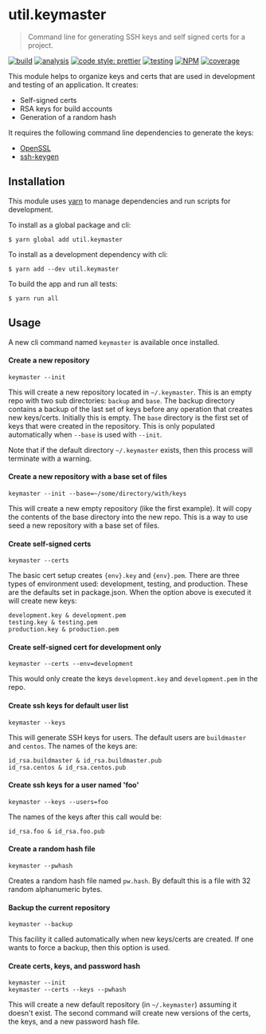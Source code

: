 # util.keymaster

> Command line for generating SSH keys and self signed certs for a project.

[![build](https://travis-ci.org/jmquigley/util.keymaster.svg?branch=master)](https://travis-ci.org/jmquigley/util.keymaster)
[![analysis](https://img.shields.io/badge/analysis-tslint-9cf.svg)](https://palantir.github.io/tslint/)
[![code style: prettier](https://img.shields.io/badge/code_style-prettier-ff69b4.svg?style=flat-square)](https://github.com/prettier/prettier)
[![testing](https://img.shields.io/badge/testing-jest-blue.svg)](https://facebook.github.io/jest/)
[![NPM](https://img.shields.io/npm/v/util.keymaster.svg)](https://www.npmjs.com/package/util.keymaster)
[![coverage](https://coveralls.io/repos/github/jmquigley/util.keymaster/badge.svg?branch=master)](https://coveralls.io/github/jmquigley/util.keymaster?branch=master)

This module helps to organize keys and certs that are used in development and testing of an application.  It creates:

- Self-signed certs
- RSA keys for build accounts
- Generation of a random hash

It requires the following command line dependencies to generate the keys:

- [OpenSSL](https://www.openssl.org/docs/)
- [ssh-keygen](https://en.wikipedia.org/wiki/Ssh-keygen)


## Installation

This module uses [yarn](https://yarnpkg.com/en/) to manage dependencies and run scripts for development.

To install as a global package and cli:
```
$ yarn global add util.keymaster
```

To install as a development dependency with cli:
```
$ yarn add --dev util.keymaster
```

To build the app and run all tests:
```
$ yarn run all
```


## Usage
A new cli command named ``keymaster`` is available once installed.

#### Create a new repository

```
keymaster --init
```

This will create a new repository located in ``~/.keymaster``.  This is an empty repo with two sub directories: ``backup`` and ``base``.  The backup directory contains a backup of the last set of keys before any operation that creates new keys/certs.  Initially this is empty.  The ``base`` directory is the first set of keys that were created in the repository.  This is only populated automatically when ``--base`` is used with ``--init``.

Note that if the default directory ``~/.keymaster`` exists, then this process will terminate with a warning.


#### Create a new repository with a base set of files

```
keymaster --init --base=~/some/directory/with/keys
```

This will create a new empty repository (like the first example).  It will copy the contents of the base directory into the new repo.  This is a way to use seed a new repository with a base set of files.


#### Create self-signed certs

```
keymaster --certs
```

The basic cert setup creates ``{env}.key`` and ``{env}.pem``.  There are three types of environment used: development, testing, and production.  These are the defaults set in package.json.  When the option above is executed it will create new keys:

```
development.key & development.pem
testing.key & testing.pem
production.key & production.pem
```


#### Create self-signed cert for development only

```
keymaster --certs --env=development
```

This would only create the keys ``development.key`` and ``development.pem`` in the repo.


#### Create ssh keys for default user list

```
keymaster --keys
```

This will generate SSH keys for users.  The default users are ``buildmaster`` and ``centos``.  The names of the keys are:

```
id_rsa.buildmaster & id_rsa.buildmaster.pub
id_rsa.centos & id_rsa.centos.pub
```


#### Create ssh keys for a user named 'foo'

```
keymaster --keys --users=foo
```

The names of the keys after this call would be:

```
id_rsa.foo & id_rsa.foo.pub
```


#### Create a random hash file

```
keymaster --pwhash
```

Creates a random hash file named ``pw.hash``.  By default this is a file with 32 random alphanumeric bytes.


#### Backup the current repository

```
keymaster --backup
```

This facility it called automatically when new keys/certs are created.  If one wants to force a backup, then this option is used.


#### Create certs, keys, and password hash

```
keymaster --init
keymaster --certs --keys --pwhash
```

This will create a new default repository (in `~/.keymaster`) assuming it doesn't exist.  The second command will create new versions of the certs, the keys, and a new password hash file.
